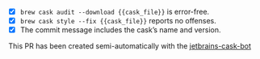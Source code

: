 - [x] `brew cask audit --download {{cask_file}}` is error-free.
- [x] `brew cask style --fix {{cask_file}}` reports no offenses.
- [x] The commit message includes the cask’s name and version.

This PR has been created semi-automatically with the [jetbrains-cask-bot](https://github.com/leipert/jetbrains-cask-bot)
